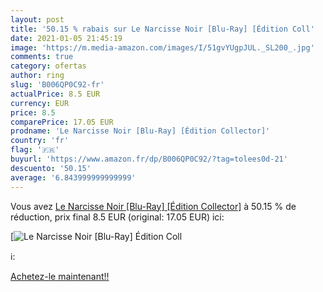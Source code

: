 ```yaml
---
layout: post
title: '50.15 % rabais sur Le Narcisse Noir [Blu-Ray] [Édition Coll'
date: 2021-01-05 21:45:19
image: 'https://m.media-amazon.com/images/I/51gvYUgpJUL._SL200_.jpg'
comments: true
category: ofertas
author: ring
slug: 'B006QP0C92-fr'
actualPrice: 8.5 EUR
currency: EUR
price: 8.5
comparePrice: 17.05 EUR
prodname: 'Le Narcisse Noir [Blu-Ray] [Édition Collector]'
country: 'fr'
flag: '🇫🇷'
buyurl: 'https://www.amazon.fr/dp/B006QP0C92/?tag=tolees0d-21'
descuento: '50.15'
average: '6.843999999999999'
---
```


Vous avez [Le Narcisse Noir [Blu-Ray] [Édition Collector]](https://www.amazon.fr/dp/B006QP0C92/?tag=tolees0d-21)  à  50.15 % de réduction, prix final  8.5 EUR (original: 17.05 EUR) ici:

[![Le Narcisse Noir [Blu-Ray] [Édition Coll](https://m.media-amazon.com/images/I/51gvYUgpJUL._SL200_.jpg)](https://www.amazon.fr/dp/B006QP0C92/?tag=tolees0d-21)

ℹ️:


[Achetez-le maintenant!!](https://www.amazon.fr/dp/B006QP0C92/?tag=tolees0d-21)
